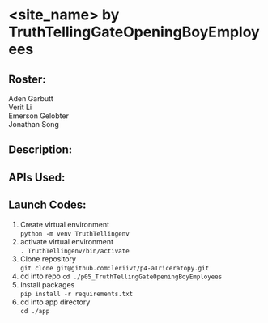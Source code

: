 # <site_name> by TruthTellingGateOpeningBoyEmployees
## Roster:
Aden Garbutt  
Verit Li  
Emerson Gelobter  
Jonathan Song  
## Description:  
## APIs Used:  
## Launch Codes: 
1. Create virtual environment  
`python -m venv TruthTellingenv`  
1. activate virtual environment  
`. TruthTellingenv/bin/activate`  
1. Clone repository  
`git clone git@github.com:leriivt/p4-aTriceratopy.git`
1. cd into repo
`cd ./p05_TruthTellingGateOpeningBoyEmployees`
1. Install packages  
`pip install -r requirements.txt`  
1. cd into app directory  
`cd ./app`  

